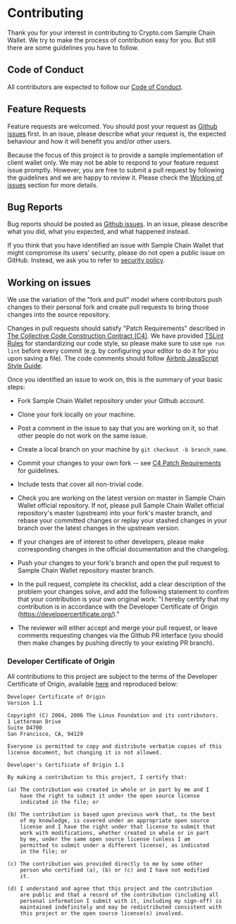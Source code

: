# Contributing

Thank you for your interest in contributing to Crypto.com Sample Chain Wallet. We try to make the process of contribution easy for you. But still there are some guidelines you have to follow.

## Code of Conduct

All contributors are expected to follow our [Code of Conduct](./CODE_OF_CONDUCT.md).

## Feature Requests

Feature requests are welcomed. You should post your request as [Github issues](https://github.com/crypto-com/sample-chain-wallet/issues/new) first. In an issue, please describe what your request is, the expected behaviour and how it will benefit you and/or other users.

Because the focus of this project is to provide a sample implementation of client wallet only. We may not be able to respond to your feature request issue promptly. However, you are free to submit a pull request by following the guidelines and we are happy to review it. Please check the [Working of issues](#working-on-issues) section for more details.

## Bug Reports

Bug reports should be posted as [Github issues](https://github.com/crypto-com/sample-chain-wallet/issues/new). In an issue, please describe what you did, what you expected, and what happened instead.

If you think that you have identified an issue with Sample Chain Wallet that might compromise its users' security, please do not open a public issue on GitHub. Instead, we ask you to refer to [security policy](./SECURITY.md).

## Working on issues

We use the variation of the "fork and pull" model where contributors push changes to their personal fork and create pull requests to bring those changes into the source repository.

Changes in pull requests should satisfy "Patch Requirements" described in [The Collective Code Construction Contract (C4)](https://rfc.zeromq.org/spec:42/C4/#23-patch-requirements). We have provided [TSLint Rules](./tslint.json) for standardizing our code style, so please make sure to use `npm run lint` before every commit (e.g. by configuring your editor to do it for you upon saving a file). The code comments should follow [Airbnb JavaScript Style Guide](https://github.com/airbnb/javascript#comments).

Once you identified an issue to work on, this is the summary of your basic steps:

* Fork Sample Chain Wallet repository under your Github account.

* Clone your fork locally on your machine.

* Post a comment in the issue to say that you are working on it, so that other people do not work on the same issue.

* Create a local branch on your machine by `git checkout -b branch_name`.

* Commit your changes to your own fork -- see [C4 Patch Requirements](https://rfc.zeromq.org/spec:42/C4/#23-patch-requirements) for guidelines.

* Include tests that cover all non-trivial code.

* Check you are working on the latest version on master in Sample Chain Wallet official repository. If not, please pull Sample Chain Wallet official repository's master (upstream) into your fork's master branch, and rebase your committed changes or replay your stashed changes in your branch over the latest changes in the upstream version.

* If your changes are of interest to other developers, please make corresponding changes in the official documentation and the changelog.

* Push your changes to your fork's branch and open the pull request to Sample Chain Wallet repository master branch.

* In the pull request, complete its checklist, add a clear description of the problem your changes solve, and add the following statement to confirm that your contribution is your own original work: "I hereby certify that my contribution is in accordance with the Developer Certificate of Origin (https://developercertificate.org/)."

* The reviewer will either accept and merge your pull request, or leave comments requesting changes via the Github PR interface (you should then make changes by pushing directly to your existing PR branch). 

### Developer Certificate of Origin
All contributions to this project are subject to the terms of the Developer Certificate of Origin, available [here](https://developercertificate.org/) and reproduced below:

```
Developer Certificate of Origin
Version 1.1

Copyright (C) 2004, 2006 The Linux Foundation and its contributors.
1 Letterman Drive
Suite D4700
San Francisco, CA, 94129

Everyone is permitted to copy and distribute verbatim copies of this
license document, but changing it is not allowed.

Developer's Certificate of Origin 1.1

By making a contribution to this project, I certify that:

(a) The contribution was created in whole or in part by me and I
    have the right to submit it under the open source license
    indicated in the file; or

(b) The contribution is based upon previous work that, to the best
    of my knowledge, is covered under an appropriate open source
    license and I have the right under that license to submit that
    work with modifications, whether created in whole or in part
    by me, under the same open source license (unless I am
    permitted to submit under a different license), as indicated
    in the file; or

(c) The contribution was provided directly to me by some other
    person who certified (a), (b) or (c) and I have not modified
    it.

(d) I understand and agree that this project and the contribution
    are public and that a record of the contribution (including all
    personal information I submit with it, including my sign-off) is
    maintained indefinitely and may be redistributed consistent with
    this project or the open source license(s) involved.
```    

